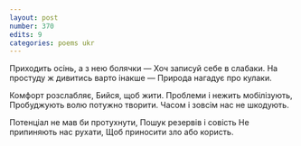 ```yaml
---
layout: post
number: 370
edits: 9
categories: poems ukr
---
```


Приходить осінь, а з нею болячки —
Хоч записуй себе в слабаки.
На простуду ж дивитись варто інакше —
Природа нагадує про кулаки.

Комфорт розслабляє,
Бийся, щоб жити. 
Проблеми і нежить мобілізують,
Пробуджують волю потужно творити.
Часом і зовсім нас не шкодують.

Потенціал не мав би протухнути,
Пошук резервів і совість
Не припиняють нас рухати,
Щоб приносити зло або користь.
